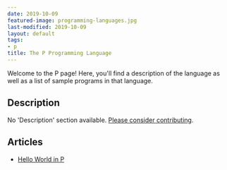 ```yaml
---
date: 2019-10-09
featured-image: programming-languages.jpg
last-modified: 2019-10-09
layout: default
tags:
- p
title: The P Programming Language
---
```


Welcome to the P page! Here, you'll find a description of the language as well as a list of sample programs in that language.

## Description

No 'Description' section available. [Please consider contributing](https://github.com/TheRenegadeCoder/sample-programs-website).

## Articles

- [Hello World in P](https://sampleprograms.io/projects/hello-world/p)